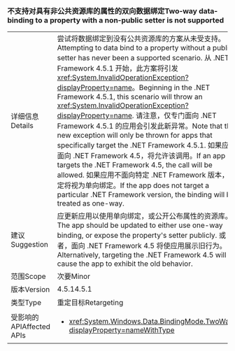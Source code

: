 ### <a name="two-way-data-binding-to-a-property-with-a-non-public-setter-is-not-supported"></a><span data-ttu-id="68724-101">不支持对具有非公共资源库的属性的双向数据绑定</span><span class="sxs-lookup"><span data-stu-id="68724-101">Two-way data-binding to a property with a non-public setter is not supported</span></span>

|   |   |
|---|---|
|<span data-ttu-id="68724-102">详细信息</span><span class="sxs-lookup"><span data-stu-id="68724-102">Details</span></span>|<span data-ttu-id="68724-103">尝试将数据绑定到没有公共资源库的方案从未受支持。</span><span class="sxs-lookup"><span data-stu-id="68724-103">Attempting to data bind to a property without a public setter has never been a supported scenario.</span></span> <span data-ttu-id="68724-104">从 .NET Framework 4.5.1 开始，此方案将引发 <xref:System.InvalidOperationException?displayProperty=name>。</span><span class="sxs-lookup"><span data-stu-id="68724-104">Beginning in the .NET Framework 4.5.1, this scenario will throw an <xref:System.InvalidOperationException?displayProperty=name>.</span></span> <span data-ttu-id="68724-105">请注意，仅专门面向 .NET Framework 4.5.1 的应用会引发此新异常。</span><span class="sxs-lookup"><span data-stu-id="68724-105">Note that this new exception will only be thrown for apps that specifically target the .NET Framework 4.5.1.</span></span> <span data-ttu-id="68724-106">如果应用面向 .NET Framework 4.5，将允许该调用。</span><span class="sxs-lookup"><span data-stu-id="68724-106">If an app targets the .NET Framework 4.5, the call will be allowed.</span></span> <span data-ttu-id="68724-107">如果应用不面向特定 .NET Framework 版本，绑定将视为单向绑定。</span><span class="sxs-lookup"><span data-stu-id="68724-107">If the app does not target a particular .NET Framework version, the binding will be treated as one-way.</span></span>|
|<span data-ttu-id="68724-108">建议</span><span class="sxs-lookup"><span data-stu-id="68724-108">Suggestion</span></span>|<span data-ttu-id="68724-109">应更新应用以使用单向绑定，或公开公布属性的资源库。</span><span class="sxs-lookup"><span data-stu-id="68724-109">The app should be updated to either use one-way binding, or expose the property's setter publicly.</span></span> <span data-ttu-id="68724-110">或者，面向 .NET Framework 4.5 将使应用展示旧行为。</span><span class="sxs-lookup"><span data-stu-id="68724-110">Alternatively, targeting the .NET Framework 4.5 will cause the app to exhibit the old behavior.</span></span>|
|<span data-ttu-id="68724-111">范围</span><span class="sxs-lookup"><span data-stu-id="68724-111">Scope</span></span>|<span data-ttu-id="68724-112">次要</span><span class="sxs-lookup"><span data-stu-id="68724-112">Minor</span></span>|
|<span data-ttu-id="68724-113">版本</span><span class="sxs-lookup"><span data-stu-id="68724-113">Version</span></span>|<span data-ttu-id="68724-114">4.5.1</span><span class="sxs-lookup"><span data-stu-id="68724-114">4.5.1</span></span>|
|<span data-ttu-id="68724-115">类型</span><span class="sxs-lookup"><span data-stu-id="68724-115">Type</span></span>|<span data-ttu-id="68724-116">重定目标</span><span class="sxs-lookup"><span data-stu-id="68724-116">Retargeting</span></span>|
|<span data-ttu-id="68724-117">受影响的 API</span><span class="sxs-lookup"><span data-stu-id="68724-117">Affected APIs</span></span>|<ul><li><xref:System.Windows.Data.BindingMode.TwoWay?displayProperty=nameWithType></li></ul>|

